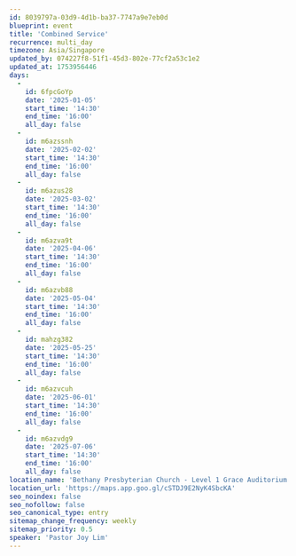 ```yaml
---
id: 8039797a-03d9-4d1b-ba37-7747a9e7eb0d
blueprint: event
title: 'Combined Service'
recurrence: multi_day
timezone: Asia/Singapore
updated_by: 074227f8-51f1-45d3-802e-77cf2a53c1e2
updated_at: 1753956446
days:
  -
    id: 6fpcGoYp
    date: '2025-01-05'
    start_time: '14:30'
    end_time: '16:00'
    all_day: false
  -
    id: m6azssnh
    date: '2025-02-02'
    start_time: '14:30'
    end_time: '16:00'
    all_day: false
  -
    id: m6azus28
    date: '2025-03-02'
    start_time: '14:30'
    end_time: '16:00'
    all_day: false
  -
    id: m6azva9t
    date: '2025-04-06'
    start_time: '14:30'
    end_time: '16:00'
    all_day: false
  -
    id: m6azvb88
    date: '2025-05-04'
    start_time: '14:30'
    end_time: '16:00'
    all_day: false
  -
    id: mahzg382
    date: '2025-05-25'
    start_time: '14:30'
    end_time: '16:00'
    all_day: false
  -
    id: m6azvcuh
    date: '2025-06-01'
    start_time: '14:30'
    end_time: '16:00'
    all_day: false
  -
    id: m6azvdg9
    date: '2025-07-06'
    start_time: '14:30'
    end_time: '16:00'
    all_day: false
location_name: 'Bethany Presbyterian Church - Level 1 Grace Auditorium'
location_url: 'https://maps.app.goo.gl/cSTDJ9E2NyK4SbcKA'
seo_noindex: false
seo_nofollow: false
seo_canonical_type: entry
sitemap_change_frequency: weekly
sitemap_priority: 0.5
speaker: 'Pastor Joy Lim'
---
```

